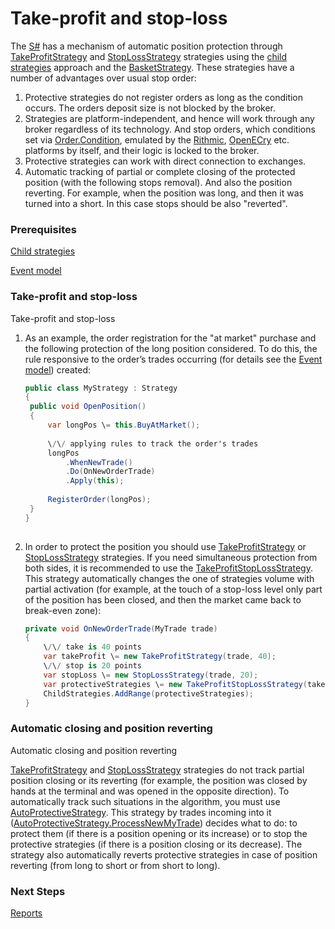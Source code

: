 # Take\-profit and stop\-loss

The [S\#](StockSharpAbout.md) has a mechanism of automatic position protection through [TakeProfitStrategy](../api/StockSharp.Algo.Strategies.Protective.TakeProfitStrategy.html) and [StopLossStrategy](../api/StockSharp.Algo.Strategies.Protective.StopLossStrategy.html) strategies using the [child strategies](StrategyChilds.md) approach and the [BasketStrategy](../api/StockSharp.Algo.Strategies.BasketStrategy.html). These strategies have a number of advantages over usual stop order: 

1. Protective strategies do not register orders as long as the condition occurs. The orders deposit size is not blocked by the broker.
2. Strategies are platform\-independent, and hence will work through any broker regardless of its technology. And stop orders, which conditions set via [Order.Condition](../api/StockSharp.BusinessEntities.Order.Condition.html), emulated by the [Rithmic](Rithmic.md), [OpenECry](OEC.md) etc. platforms by itself, and their logic is locked to the broker.
3. Protective strategies can work with direct connection to exchanges.
4. Automatic tracking of partial or complete closing of the protected position (with the following stops removal). And also the position reverting. For example, when the position was long, and then it was turned into a short. In this case stops should be also "reverted".

### Prerequisites

[Child strategies](StrategyChilds.md)

[Event model](StrategyAction.md)

### Take\-profit and stop\-loss

Take\-profit and stop\-loss

1. As an example, the order registration for the "at market" purchase and the following protection of the long position considered. To do this, the rule responsive to the order’s trades occurring (for details see the [Event model](StrategyAction.md)) created: 

   ```cs
   public class MyStrategy : Strategy
   {
   	public void OpenPosition()
   	{
   		var longPos \= this.BuyAtMarket();
   		
   		\/\/ applying rules to track the order's trades
   		longPos
   			.WhenNewTrade()
   			.Do(OnNewOrderTrade)
   			.Apply(this);
   		
   		RegisterOrder(longPos);
   	}
   }
   					
   ```
2. In order to protect the position you should use [TakeProfitStrategy](../api/StockSharp.Algo.Strategies.Protective.TakeProfitStrategy.html) or [StopLossStrategy](../api/StockSharp.Algo.Strategies.Protective.StopLossStrategy.html) strategies. If you need simultaneous protection from both sides, it is recommended to use the [TakeProfitStopLossStrategy](../api/StockSharp.Algo.Strategies.Protective.TakeProfitStopLossStrategy.html). This strategy automatically changes the one of strategies volume with partial activation (for example, at the touch of a stop\-loss level only part of the position has been closed, and then the market came back to break\-even zone): 

   ```cs
   private void OnNewOrderTrade(MyTrade trade)
   {
       \/\/ take is 40 points
       var takeProfit \= new TakeProfitStrategy(trade, 40);
       \/\/ stop is 20 points
       var stopLoss \= new StopLossStrategy(trade, 20);
       var protectiveStrategies \= new TakeProfitStopLossStrategy(takeProfit, stopLoss);
       ChildStrategies.AddRange(protectiveStrategies);
   }
   ```

### Automatic closing and position reverting

Automatic closing and position reverting

[TakeProfitStrategy](../api/StockSharp.Algo.Strategies.Protective.TakeProfitStrategy.html) and [StopLossStrategy](../api/StockSharp.Algo.Strategies.Protective.StopLossStrategy.html) strategies do not track partial position closing or its reverting (for example, the position was closed by hands at the terminal and was opened in the opposite direction). To automatically track such situations in the algorithm, you must use [AutoProtectiveStrategy](../api/StockSharp.Algo.Strategies.Protective.AutoProtectiveStrategy.html). This strategy by trades incoming into it ([AutoProtectiveStrategy.ProcessNewMyTrade](../api/StockSharp.Algo.Strategies.Protective.AutoProtectiveStrategy.ProcessNewMyTrade.html)) decides what to do: to protect them (if there is a position opening or its increase) or to stop the protective strategies (if there is a position closing or its decrease). The strategy also automatically reverts protective strategies in case of position reverting (from long to short or from short to long). 

### Next Steps

[Reports](StrategyReports.md)
